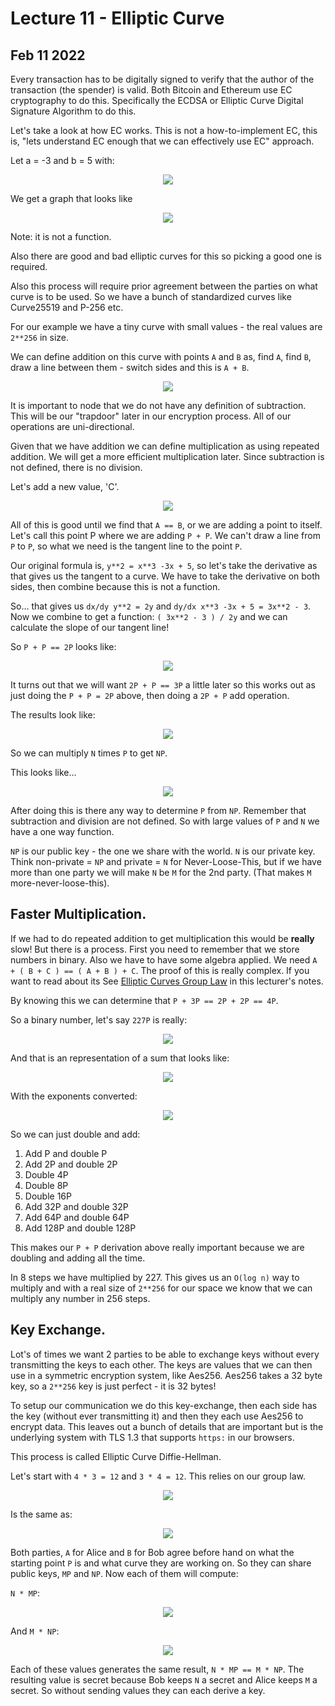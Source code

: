 
<style>
.pagebreak { page-break-before: always; }
.half { height: 200px; }
</style>
<style>
.pagebreak { page-break-before: always; }
.half { height: 200px; }
.markdown-body {
	font-size: 12px;
}
.markdown-body td {
	font-size: 12px;
}
</style>





# Lecture 11 - Elliptic Curve

## Feb 11 2022

Every transaction has to be digitally signed to verify that the author
of the transaction (the spender) is valid.   Both Bitcoin and Ethereum
use EC cryptography to do this.  Specifically the ECDSA or Elliptic Curve
Digital Signature Algorithm to do this.

Let's take a look at how EC works.  This is not a how-to-implement EC,
this is, "lets understand EC enough that we can effectively use EC" approach.

Let a = -3 and b = 5 with:

<center><img src="formula1.png"></center>

We get a graph that looks like

<center><img src="p1.png"></center>

Note: it is not a function.   

Also there are good and bad elliptic curves for this so picking a good one
is required.  

Also this process will require prior agreement between the parties on what
curve is to be used.  So we have a bunch of standardized curves like
Curve25519 and P-256 etc.

For our example we have a tiny curve with small values - the real values
are `2**256` in size.

We can define addition on this curve with points `A` and `B` as, find `A`, find `B`,
draw a line between them - switch sides and this is `A + B`.

<center><img src="p2.png"></center>

It is important to node that we do not have any definition of subtraction.
This will be our "trapdoor" later in our encryption process.  All of our
operations are uni-directional.

Given that we have addition we can define multiplication as using repeated
addition.  We will get a more efficient multiplication later.   Since
subtraction is not defined, there is no division.

Let's add a new value, 'C'.

<center><img src="p3.png"></center>

All of this is good until we find that `A == B`, or we are adding a point
to itself.   Let's call this point P where we are adding `P + P`.
We can't draw a line from `P` to `P`, so what we need is the tangent 
line to the point `P`.

Our original formula is, `y**2 = x**3 -3x + 5`, so let's take the derivative
as that gives us the tangent to a curve.   We have to take the derivative on
both sides, then combine because this is not a function.

So... that gives us `dx/dy y**2 = 2y` and `dy/dx x**3 -3x + 5 = 3x**2 - 3`.
Now we combine to get a function:  `( 3x**2 - 3 ) / 2y` and we can calculate
the slope of our tangent line!

So `P + P == 2P` looks like:

<center><img src="p4.png"></center>

It turns out that we will want `2P + P == 3P` a little later so this 
works out as just doing the `P + P = 2P` above, then doing a `2P + P`
add operation.   

The results look like:

<center><img src="p5.png"></center>

So we can multiply `N` times `P` to get `NP`.

This looks like...

<center><img src="p6.png"></center>

After doing this is there any way to determine `P` from `NP`.
Remember that subtraction and division are not defined.  So with
large values of `P` and `N` we have a one way function.

`NP` is our public key - the one we share with the world.
`N` is our private key.  Think non-private = `NP` and 
private = `N` for Never-Loose-This, but if we have more than one party we will
make `N` be `M` for the 2nd party. (That makes `M` more-never-loose-this).


## Faster Multiplication.

If we had to do repeated addition to get multiplication this would be
**really** slow!   But there is a process.  First you need to remember that
we store numbers in binary.  Also we have to have some algebra applied.
We need `A + ( B + C ) == ( A + B ) + C`.   The proof of this is really
complex.   If you want to read about its See [Elliptic Curves Group Law](EllipticCurvesGroupLaw.pdf)
in this lecturer's notes.

By knowing this we can determine that `P + 3P == 2P + 2P == 4P`.

So a binary number, let's say `227P` is really:

<center><img src="227p.png"></center>

And that is an representation of a sum that looks like:

<center><img src="sum1.png"></center>

With the exponents converted:

<center><img src="sum2.png"></center>

So we can just double and add:

1. Add P and double P
2. Add 2P and double 2P
3. Double 4P
4. Double 8P
5. Double 16P
6. Add 32P and double 32P
7. Add 64P and double 64P
8. Add 128P and double 128P

This makes our `P + P` derivation above really important because we are doubling and adding
all the time.

In 8 steps we have multiplied by 227.    This gives us an `O(log n)` way to multiply and with
a real size of `2**256` for our space we know that we can multiply any number in 256 steps.



## Key Exchange.

Lot's of times we want 2 parties to be able to exchange keys without every transmitting the
keys to each other.    The keys are values that we can then use in a symmetric encryption 
system, like Aes256.   Aes256 takes a 32 byte key, so a `2**256` key is just perfect - it is
32 bytes!

To setup our communication we do this key-exchange, then each side has the key (without ever
transmitting it) and then they each use Aes256 to encrypt data.  This leaves out a bunch
of details that are important but is the underlying system with TLS 1.3 that supports `https:`
in our browsers.

This process is called Elliptic Curve Diffie-Hellman.

Let's start with `4 * 3 = 12` and `3 * 4 = 12`.  This relies on our group law.

<center><img src="4x3.png"></center>

Is the same as:

<center><img src="3x4.png"></center>

Both parties, `A` for Alice and `B` for Bob agree before hand on what the starting point `P` is 
and what curve they are working on.    So they can share public keys, `MP` and `NP`.   Now each
of them will compute:

`N * MP`:

<center><img src="NxMP.png"></center>

And `M * NP`:

<center><img src="MxNP.png"></center>

Each of these values generates the same result, `N * MP == M * NP`.   The resulting value is
secret because Bob keeps `N` a secret and Alice keeps `M` a secret.  So without sending values
they can each derive a key.







